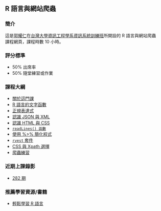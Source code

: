 ## R 語言與網站爬蟲

### 簡介

這是[郭耀仁](https://www.facebook.com/yaojen.kuo.1)在[台灣大學資訊工程學系資訊系統訓練班](https://www.csie.ntu.edu.tw/train/)所開設的 R 語言與網站爬蟲課程網頁，課程時數 10 小時。

### 評分標準

- 50% 出席率
- 50% 隨堂練習或作業

### 課程大綱

- [關於這門課](http://yaojenkuo.io/r-crawler/chapter00.slides.html)
- [R 語言的文字函數](http://yaojenkuo.io/r-crawler/chapter01.slides.html)
- [正規表達式](http://yaojenkuo.io/r-crawler/chapter02.slides.html)
- [認識 JSON 與 XML](http://yaojenkuo.io/r-crawler/chapter03.slides.html)
- [認識 HTML 與 CSS](http://yaojenkuo.io/r-crawler/chapter04.slides.html)
- [`readLines() 函數`](http://yaojenkuo.io/r-crawler/chapter05.slides.html)
- [使用 %>% 簡化程式](http://yaojenkuo.io/r_programming/ch12)
- [`rvest` 套件](http://yaojenkuo.io/r-crawler/chapter06.slides.html)
- [CSS 與 Xpath 選擇](http://yaojenkuo.io/r-crawler/chapter07.slides.html)
- [爬蟲練習](http://yaojenkuo.io/r-crawler/chapter08.slides.html)

### 近期上課錄影

- [282 期](https://www.youtube.com/playlist?list=PLEq7iw5uOtuXr6c_YiNHCmYuN_uULhY5E)

### 推薦學習資源/書籍

- [輕鬆學習 R 語言](https://www.learn-r-the-easy-way.tw/)